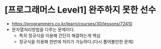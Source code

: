 # [프로그래머스 Level1] 완주하지 못한 선수
- https://programmers.co.kr/learn/courses/30/lessons/72410
- 문자열처리방법을 다루는 문제이다.
  - 특히 정규식을 이용해 간단히 해결하는게 핵심
  - 정규식을 이용해 한번에 처리가 가능하다.(다시 풀어볼만한 문제)